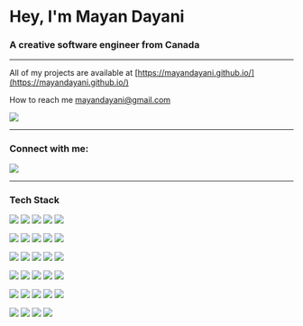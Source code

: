 
<h1 align="left">Hey, I'm Mayan Dayani</h1>
<h3 align="left">A creative software engineer from Canada</h3>


---

All of my projects are available at [https://mayandayani.github.io/](https://mayandayani.github.io/)

How to reach me mayandayani@gmail.com

<a href="https://mail.google.com/mail/u/0/"><img src="https://img.shields.io/badge/Gmail-D14836?style=for-the-badge&logo=gmail&logoColor=white"/></a>

---

<h3 align="left">Connect with me:</h3>
<p align="left">
  <a href="https://www.linkedin.com/in/mayandayani/"><img src="https://img.shields.io/badge/linkedin-%230077B5.svg?style=for-the-badge&logo=linkedin&logoColor=white"/></a> 
</p>

---

<h3 align="left">Tech Stack</h3>

<p align="left>
  <a href="https://developer.mozilla.org/en-US/docs/Web/HTML"><img src="https://img.shields.io/badge/html5-%23E34F26.svg?style=for-the-badge&logo=html5&logoColor=white"/></a> 
  <a href="https://developer.mozilla.org/en-US/docs/Web/CSS"><img src="https://img.shields.io/badge/css3-%231572B6.svg?style=for-the-badge&logo=css3&logoColor=white"/></a> 
  <a href="https://developer.mozilla.org/en-US/docs/Web/JavaScript"><img src="https://img.shields.io/badge/javascript-%23323330.svg?style=for-the-badge&logo=javascript&logoColor=%23F7DF1E"/></a> 
  <a href="https://tailwindcss.com/"><img src="https://img.shields.io/badge/tailwindcss-%2338B2AC.svg?style=for-the-badge&logo=tailwind-css&logoColor=white)"/></a> 
  <a href="https://react.dev/"><img src="https://img.shields.io/badge/react-%2320232a.svg?style=for-the-badge&logo=react&logoColor=%2361DAFB"/></a> 
  
  <a href="https://nodejs.org/en"><img src="https://img.shields.io/badge/node.js-6DA55F?style=for-the-badge&logo=node.js&logoColor=white"/></a> 
  <a href="https://www.npmjs.com/"><img src="https://img.shields.io/badge/NPM-%23CB3837.svg?style=for-the-badge&logo=npm&logoColor=white)"/></a> 
  <a href="https://www.typescriptlang.org/"><img src="https://img.shields.io/badge/typescript-%23007ACC.svg?style=for-the-badge&logo=typescript&logoColor=white)"/></a> 
  <a href="https://www.mongodb.com/"><img src="https://img.shields.io/badge/MongoDB-%234ea94b.svg?style=for-the-badge&logo=mongodb&logoColor=white"/></a> 
  <a href="https://vitejs.dev/"><img src="https://img.shields.io/badge/vite-%23646CFF.svg?style=for-the-badge&logo=vite&logoColor=white"/></a> 

  <a href="https://expressjs.com/"><img src="https://img.shields.io/badge/express.js-%23404d59.svg?style=for-the-badge&logo=express&logoColor=%2361DAFB"/></a>
  <a href="https://www.postman.com/"><img src="https://img.shields.io/badge/Postman-FF6C37?style=for-the-badge&logo=postman&logoColor=white"/></a> 
  <a href="https://git-scm.com/"><img src="https://img.shields.io/badge/git-%23F05033.svg?style=for-the-badge&logo=git&logoColor=white"/></a>
  <a href="https://www.canva.com/"><img src="https://img.shields.io/badge/Canva-%2300C4CC.svg?style=for-the-badge&logo=Canva&logoColor=white"/></a> 
  <a href="https://www.figma.com/"><img src="https://img.shields.io/badge/figma-%23F24E1E.svg?style=for-the-badge&logo=figma&logoColor=white"/></a> 
  
  <a href="https://learn.microsoft.com/en-us/powershell/"><img src="https://img.shields.io/badge/PowerShell-%235391FE.svg?style=for-the-badge&logo=powershell&logoColor=white"/></a> 
  <a href="https://apps.microsoft.com/detail/9N0DX20HK701?hl=en-US&gl=US"><img src="https://img.shields.io/badge/Windows%20Terminal-%234D4D4D.svg?style=for-the-badge&logo=windows-terminal&logoColor=white)"/></a> 
  <a href="https://en.wikipedia.org/wiki/Markdown"><img src="https://img.shields.io/badge/markdown-%23000000.svg?style=for-the-badge&logo=markdown&logoColor=white"/></a> 
  <a href="https://code.visualstudio.com/"><img src="https://img.shields.io/badge/Visual%20Studio%20Code-0078d7.svg?style=for-the-badge&logo=visual-studio-code&logoColor=white"/></a> 
  <a href="https://azure.microsoft.com/en-ca"><img src="https://img.shields.io/badge/azure-%230072C6.svg?style=for-the-badge&logo=microsoftazure&logoColor=white"/></a> 

  <a href="https://www.microsoft.com/en-ca/windows/windows-11/"><img src="https://img.shields.io/badge/Windows%2011-%230079d5.svg?style=for-the-badge&logo=Windows%2011&logoColor=white"/></a> 
  <a href="https://www.apple.com/ca/macos/sonoma/"><img src="https://img.shields.io/badge/mac%20os-000000?style=for-the-badge&logo=macos&logoColor=F0F0F0"/></a> 
  <a href="https://www.linux.org/"><img src="https://img.shields.io/badge/Linux-FCC624?style=for-the-badge&logo=linux&logoColor=black"/></a> 
  <a href="https://www.atlassian.com/software/confluence"><img src="https://img.shields.io/badge/confluence-%23172BF4.svg?style=for-the-badge&logo=confluence&logoColor=white"/></a> 
  <a href="https://www.notion.so/"><img src="https://img.shields.io/badge/Notion-%23000000.svg?style=for-the-badge&logo=notion&logoColor=white"/></a> 

  <a href="https://github.com/"><img src="https://img.shields.io/badge/github-%23121011.svg?style=for-the-badge&logo=github&logoColor=white"/></a> 
  <a href="https://www.mozilla.org/en-CA/"><img src="https://img.shields.io/badge/Firefox-FF7139?style=for-the-badge&logo=Firefox-Browser&logoColor=white"/></a> 
  <a href="https://open.spotify.com/"><img src="https://img.shields.io/badge/Spotify-1ED760?style=for-the-badge&logo=spotify&logoColor=white"/></a> 
  <a href="https://store.steampowered.com/"><img src="https://img.shields.io/badge/steam-%23000000.svg?style=for-the-badge&logo=steam&logoColor=white"/></a> 
